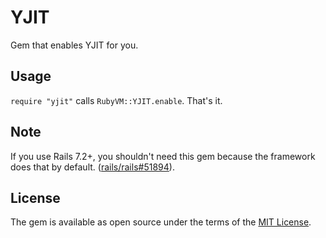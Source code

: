 # YJIT

Gem that enables YJIT for you.

## Usage

`require "yjit"` calls `RubyVM::YJIT.enable`. That's it.

## Note

If you use Rails 7.2+, you shouldn't need this gem because the framework does that by default.
([rails/rails#51894](https://github.com/rails/rails/pull/51894)).

## License

The gem is available as open source under the terms of the [MIT License](https://opensource.org/licenses/MIT).
